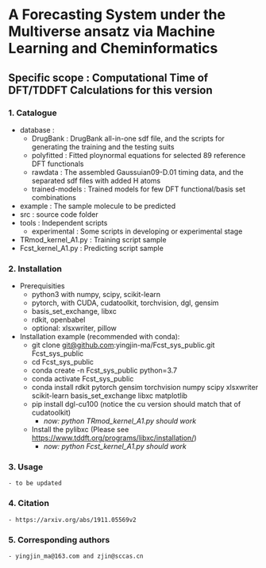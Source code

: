 # A Forecasting System under the Multiverse ansatz via Machine Learning and Cheminformatics

## Specific scope : Computational Time of DFT/TDDFT Calculations for this version

### 1. Catalogue
  - database : 
    - DrugBank : DrugBank all-in-one sdf file, and the scripts for generating the training and the testing suits
    - polyfitted : Fitted ploynormal equations for selected 89 reference DFT functionals
    - rawdata : The assembled Gaussuian09-D.01 timing data, and the separated sdf files with added H atoms
    - trained-models : Trained models for few DFT functional/basis set combinations
  - example : The sample molecule to be predicted 
  - src : source code folder
  - tools : Independent scripts 
    - experimental : Some scripts in developing or experimental stage
  - TRmod_kernel_A1.py : Training script sample
  - Fcst_kernel_A1.py : Predicting script sample

### 2. Installation
  - Prerequisities
    - python3 with numpy, scipy, scikit-learn
    - pytorch, with CUDA, cudatoolkit, torchvision, dgl, gensim 
    - basis_set_exchange, libxc
    - rdkit, openbabel
    - optional: xlsxwriter, pillow
  - Installation example (recommended with conda):
    - git clone git@github.com:yingjin-ma/Fcst_sys_public.git Fcst_sys_public
    - cd Fcst_sys_public
    - conda create -n Fcst_sys_public python=3.7
    - conda activate Fcst_sys_public
    - conda install rdkit pytorch gensim torchvision numpy scipy xlsxwriter scikit-learn basis_set_exchange libxc matplotlib
    - pip install dgl-cu100  (notice the cu version should match that of cudatoolkit)
      - *now: python TRmod_kernel_A1.py should work*
    - Install the pylibxc (Please see https://www.tddft.org/programs/libxc/installation/)
      - *now: python Fcst_kernel_A1.py should work*

### 3. Usage
    - to be updated
    
### 4. Citation
    - https://arxiv.org/abs/1911.05569v2

### 5. Corresponding authors
    - yingjin_ma@163.com and zjin@sccas.cn



